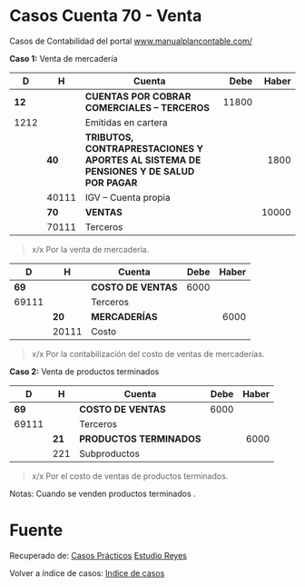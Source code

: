 
# Casos Cuenta 70 - Venta
Casos de Contabilidad del portal www.manualplancontable.com/

**Caso 1:** Venta de mercadería

|D	|H	|Cuenta	|Debe	|Haber	|
|--|--|--|--:|--:|					
|**12**	|	|**CUENTAS POR COBRAR COMERCIALES – TERCEROS**	|11800	|	|
|1212	|	|Emitidas en cartera	|	|	|
|	|**40**	|**TRIBUTOS, CONTRAPRESTACIONES Y APORTES AL SISTEMA DE PENSIONES Y DE SALUD POR PAGAR**	|	|1800	|
|	|40111	|IGV – Cuenta propia	|	|	|
|	|**70**	|**VENTAS**	|	|10000	|
|	|70111	|Terceros	|	|	|

> x/x Por la venta de mercadería.

|D	|H	|Cuenta	|Debe	|Haber	|
|--|--|--|--:|--:|					
|**69**	|	|**COSTO DE VENTAS**	|6000	|	|
|69111	|	|Terceros	|	|	|
|	|**20**	|**MERCADERÍAS**	|	|6000	|
|	|20111	|Costo	|	|	|

> x/x Por la contabilización del costo de ventas de mercaderías.

**Caso 2:** Venta de productos terminados

|D	|H	|Cuenta	|Debe	|Haber	|
|--|--|--|--:|--:|					
|**69**	|	|**COSTO DE VENTAS**	|6000	|	|
|69111	|	|Terceros	|	|	|
|	|**21**	|**PRODUCTOS TERMINADOS**	|	|6000	|
|	|221	|Subproductos	|	|	|

> x/x Por el costo de ventas de productos terminados.

Notas: Cuando se venden productos terminados .

# Fuente
Recuperado de:
[Casos Prácticos](https://es.slideshare.net/helmeraceroflores/asientos-contablescasospracticos-105066500)
[Estudio Reyes](https://guiatributariaperu.com/2019/09/01/pcge-2020-asiento-contable-%E2%9C%94%EF%B8%8Fcuenta-14-aporte-de-capital-en-bienes-muebles/)

Volver a índice de casos: [Indice de casos](../README.md) 
<!--stackedit_data:
eyJoaXN0b3J5IjpbLTE4MzAxMDg4ODUsLTkzMjY1MTE5NSwtMj
YyMTkwODQxLDMyNzIwNjU0NF19
-->
